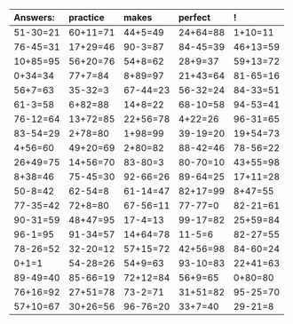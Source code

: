 | Answers: | practice | makes | perfect | ! |
| :--- | :--- | :--- | :--- | :--- |
| 51-30=21 | 60+11=71 | 44+5=49 | 24+64=88 | 1+10=11 | 
| 76-45=31 | 17+29=46 | 90-3=87 | 84-45=39 | 46+13=59 | 
| 10+85=95 | 56+20=76 | 54+8=62 | 28+9=37 | 59+13=72 | 
| 0+34=34 | 77+7=84 | 8+89=97 | 21+43=64 | 81-65=16 | 
| 56+7=63 | 35-32=3 | 67-44=23 | 56-32=24 | 84-33=51 | 
| 61-3=58 | 6+82=88 | 14+8=22 | 68-10=58 | 94-53=41 | 
| 76-12=64 | 13+72=85 | 22+56=78 | 4+22=26 | 96-31=65 | 
| 83-54=29 | 2+78=80 | 1+98=99 | 39-19=20 | 19+54=73 | 
| 4+56=60 | 49+20=69 | 2+80=82 | 88-42=46 | 78-56=22 | 
| 26+49=75 | 14+56=70 | 83-80=3 | 80-70=10 | 43+55=98 | 
| 8+38=46 | 75-45=30 | 92-66=26 | 89-64=25 | 17+11=28 | 
| 50-8=42 | 62-54=8 | 61-14=47 | 82+17=99 | 8+47=55 | 
| 77-35=42 | 72+8=80 | 67-56=11 | 77-77=0 | 82-21=61 | 
| 90-31=59 | 48+47=95 | 17-4=13 | 99-17=82 | 25+59=84 | 
| 96-1=95 | 91-34=57 | 14+64=78 | 11-5=6 | 82-27=55 | 
| 78-26=52 | 32-20=12 | 57+15=72 | 42+56=98 | 84-60=24 | 
| 0+1=1 | 54-28=26 | 54+9=63 | 93-10=83 | 22+41=63 | 
| 89-49=40 | 85-66=19 | 72+12=84 | 56+9=65 | 0+80=80 | 
| 76+16=92 | 27+51=78 | 73-2=71 | 31+51=82 | 95-25=70 | 
| 57+10=67 | 30+26=56 | 96-76=20 | 33+7=40 | 29-21=8 | 

